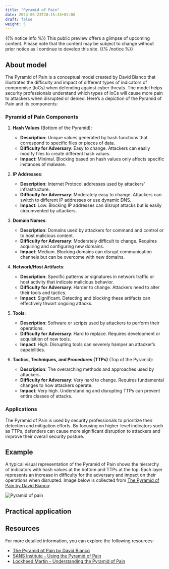```yaml
---
title: "Pyramid of Pain"
date: 2024-06-23T20:15:33+02:00
draft: false
weight: 5
---
```


{{% notice info %}}
This public preview offers a glimpse of upcoming content. Please note that the content may be subject to change without prior notice as I continue to develop this site.
{{% /notice %}}

## About model

The Pyramid of Pain is a conceptual model created by David Bianco that illustrates the difficulty and impact of different types of indicators of compromise (IoCs) when defending against cyber threats. The model helps security professionals understand which types of IoCs will cause more pain to attackers when disrupted or denied. Here’s a depiction of the Pyramid of Pain and its components:

### Pyramid of Pain Components

1. **Hash Values** (Bottom of the Pyramid):
   - **Description**: Unique values generated by hash functions that correspond to specific files or pieces of data.
   - **Difficulty for Adversary**: Easy to change. Attackers can easily modify files to create different hash values.
   - **Impact**: Minimal. Blocking based on hash values only affects specific instances of malware.

2. **IP Addresses**:
   - **Description**: Internet Protocol addresses used by attackers' infrastructure.
   - **Difficulty for Adversary**: Moderately easy to change. Attackers can switch to different IP addresses or use dynamic DNS.
   - **Impact**: Low. Blocking IP addresses can disrupt attacks but is easily circumvented by attackers.

3. **Domain Names**:
   - **Description**: Domains used by attackers for command and control or to host malicious content.
   - **Difficulty for Adversary**: Moderately difficult to change. Requires acquiring and configuring new domains.
   - **Impact**: Medium. Blocking domains can disrupt communication channels but can be overcome with new domains.

4. **Network/Host Artifacts**:
   - **Description**: Specific patterns or signatures in network traffic or host activity that indicate malicious behavior.
   - **Difficulty for Adversary**: Harder to change. Attackers need to alter their tools and tactics.
   - **Impact**: Significant. Detecting and blocking these artifacts can effectively thwart ongoing attacks.

5. **Tools**:
   - **Description**: Software or scripts used by attackers to perform their operations.
   - **Difficulty for Adversary**: Hard to replace. Requires development or acquisition of new tools.
   - **Impact**: High. Disrupting tools can severely hamper an attacker’s capabilities.

6. **Tactics, Techniques, and Procedures (TTPs)** (Top of the Pyramid):
   - **Description**: The overarching methods and approaches used by attackers.
   - **Difficulty for Adversary**: Very hard to change. Requires fundamental changes to how attackers operate.
   - **Impact**: Very high. Understanding and disrupting TTPs can prevent entire classes of attacks.

### Applications

The Pyramid of Pain is used by security professionals to prioritize their detection and mitigation efforts. By focusing on higher-level indicators such as TTPs, defenders can cause more significant disruption to attackers and improve their overall security posture.

## Example

A typical visual representation of the Pyramid of Pain shows the hierarchy of indicators with hash values at the bottom and TTPs at the top. Each layer represents an increase in difficulty for the adversary and impact on their operations when disrupted. Image below is collected from [The Pyramid of Pain by David Bianco](https://detect-respond.blogspot.com/2013/03/the-pyramid-of-pain.html):

![Pyramid of pain](/images/Pyramid-of-Pain-v2.png)

## Practical application

## Resources

For more detailed information, you can explore the following resources:
- [The Pyramid of Pain by David Bianco](https://detect-respond.blogspot.com/2013/03/the-pyramid-of-pain.html)
- [SANS Institute - Using the Pyramid of Pain](https://www.sans.org/blog/using-the-pyramid-of-pain/)
- [Lockheed Martin - Understanding the Pyramid of Pain](https://www.lockheedmartin.com/en-us/capabilities/cyber/pyramid-of-pain.html)
